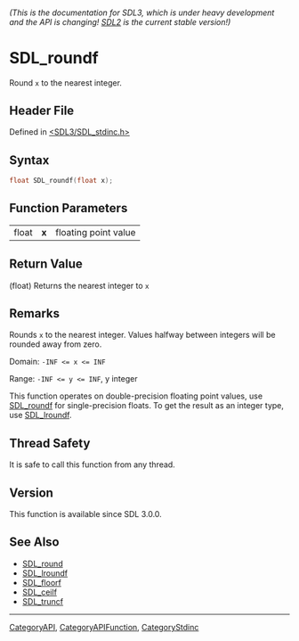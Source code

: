 ###### (This is the documentation for SDL3, which is under heavy development and the API is changing! [SDL2](https://wiki.libsdl.org/SDL2/) is the current stable version!)
# SDL_roundf

Round `x` to the nearest integer.

## Header File

Defined in [<SDL3/SDL_stdinc.h>](https://github.com/libsdl-org/SDL/blob/main/include/SDL3/SDL_stdinc.h)

## Syntax

```c
float SDL_roundf(float x);
```

## Function Parameters

|       |       |                      |
| ----- | ----- | -------------------- |
| float | **x** | floating point value |

## Return Value

(float) Returns the nearest integer to `x`

## Remarks

Rounds `x` to the nearest integer. Values halfway between integers will be
rounded away from zero.

Domain: `-INF <= x <= INF`

Range: `-INF <= y <= INF`, y integer

This function operates on double-precision floating point values, use
[SDL_roundf](SDL_roundf) for single-precision floats. To get the result as
an integer type, use [SDL_lroundf](SDL_lroundf).

## Thread Safety

It is safe to call this function from any thread.

## Version

This function is available since SDL 3.0.0.

## See Also

- [SDL_round](SDL_round)
- [SDL_lroundf](SDL_lroundf)
- [SDL_floorf](SDL_floorf)
- [SDL_ceilf](SDL_ceilf)
- [SDL_truncf](SDL_truncf)

----
[CategoryAPI](CategoryAPI), [CategoryAPIFunction](CategoryAPIFunction), [CategoryStdinc](CategoryStdinc)

